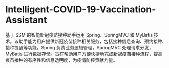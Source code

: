# Intelligent-COVID-19-Vaccination-Assistant
基于 SSM 的智能新冠疫苗接种助手运用 Spring、SpringMVC 和 MyBatis 技术。该助手能为用户提供新冠疫苗接种相关服务，包括接种信息查询、预约接种、接种提醒等功能。Spring 负责业务逻辑管理，SpringMVC 处理请求分发，MyBatis 进行数据存储。旨在帮助用户方便快捷地完成新冠疫苗接种流程，提高疫苗接种的有序性和信息透明度，为疫情防控贡献力量。
